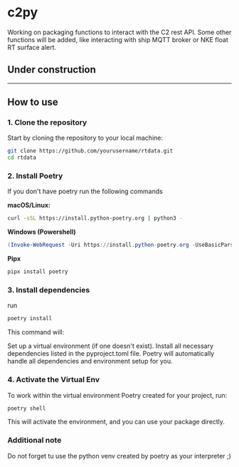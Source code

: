 # c2py

Working on packaging functions to interact with the C2 rest API. 
Some other functions will be added, like interacting with ship MQTT broker or NKE float RT surface alert.
 
## Under construction

---

## How to use

### 1. **Clone the repository**

Start by cloning the repository to your local machine:

```bash
git clone https://github.com/yourusername/rtdata.git
cd rtdata
```

### 2. **Install Poetry**
If you don't have poetry run the following commands 

**macOS/Linux:**
```bash
curl -sSL https://install.python-poetry.org | python3 -
```

**Windows (Powershell)**
```Powershell
(Invoke-WebRequest -Uri https://install.python-poetry.org -UseBasicParsing).Content | py -
```

**Pipx**
```bash
pipx install poetry
```

### 3. **Install dependencies**
run
```bash
poetry install
```
This command will:

Set up a virtual environment (if one doesn't exist).
Install all necessary dependencies listed in the pyproject.toml file.
Poetry will automatically handle all dependencies and environment setup for you.

### 4. **Activate the Virtual Env**

To work within the virtual environment Poetry created for your project, run:
```bash
poetry shell
```
This will activate the environment, and you can use your package directly.

### Additional note

Do not forget tu use the python venv created by poetry as your interpreter ;) 
